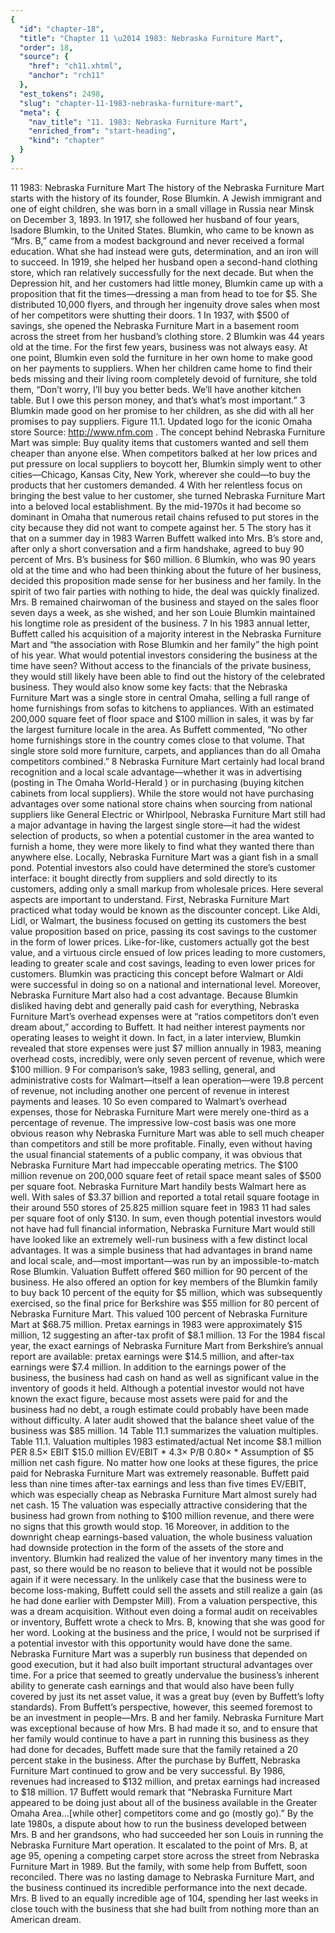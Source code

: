 ```yaml
---
{
  "id": "chapter-18",
  "title": "Chapter 11 \u2014 1983: Nebraska Furniture Mart",
  "order": 18,
  "source": {
    "href": "ch11.xhtml",
    "anchor": "rch11"
  },
  "est_tokens": 2498,
  "slug": "chapter-11-1983-nebraska-furniture-mart",
  "meta": {
    "nav_title": "11. 1983: Nebraska Furniture Mart",
    "enriched_from": "start-heading",
    "kind": "chapter"
  }
}
---
```

11
1983: Nebraska Furniture Mart
The history of the Nebraska Furniture Mart starts with the history of its founder, Rose Blumkin. A Jewish immigrant and one of eight children, she was born in a small village in Russia near Minsk on December 3, 1893. In 1917, she followed her husband of four years, Isadore Blumkin, to the United States. Blumkin, who came to be known as “Mrs. B,” came from a modest background and never received a formal education. What she had instead were guts, determination, and an iron will to succeed. In 1919, she helped her husband open a second-hand clothing store, which ran relatively successfully for the next decade. But when the Depression hit, and her customers had little money, Blumkin came up with a proposition that fit the times—dressing a man from head to toe for $5. She distributed 10,000 flyers, and through her ingenuity drove sales when most of her competitors were shutting their doors.
1
In 1937, with $500 of savings, she opened the Nebraska Furniture Mart in a basement room across the street from her husband’s clothing store.
2
Blumkin was 44 years old at the time.
For the first few years, business was not always easy. At one point, Blumkin even sold the furniture in her own home to make good on her payments to suppliers. When her children came home to find their beds missing and their living room completely devoid of furniture, she told them, “Don’t worry, I’ll buy you better beds. We’ll have another kitchen table. But I owe this person money, and that’s what’s most important.”
3
Blumkin made good on her promise to her children, as she did with all her promises to pay suppliers.
Figure 11.1.
Updated logo for the iconic Omaha store
Source:
http://www.nfm.com
.
The concept behind Nebraska Furniture Mart was simple: Buy quality items that customers wanted and sell them cheaper than anyone else. When competitors balked at her low prices and put pressure on local suppliers to boycott her, Blumkin simply went to other cities—Chicago, Kansas City, New York, wherever she could—to buy the products that her customers demanded.
4
With her relentless focus on bringing the best value to her customer, she turned Nebraska Furniture Mart into a beloved local establishment. By the mid-1970s it had become so dominant in Omaha that numerous retail chains refused to put stores in the city because they did not want to compete against her.
5
The story has it that on a summer day in 1983 Warren Buffett walked into Mrs. B’s store and, after only a short conversation and a firm handshake, agreed to buy 90 percent of Mrs. B’s business for $60 million.
6
Blumkin, who was 90 years old at the time and who had been thinking about the future of her business, decided this proposition made sense for her business and her family. In the spirit of two fair parties with nothing to hide, the deal was quickly finalized. Mrs. B remained chairwoman of the business and stayed on the sales floor seven days a week, as she wished, and her son Louie Blumkin maintained his longtime role as president of the business.
7
In his 1983 annual letter, Buffett called his acquisition of a majority interest in the Nebraska Furniture Mart and “the association with Rose Blumkin and her family” the high point of his year.
What would potential investors considering the business at the time have seen? Without access to the financials of the private business, they would still likely have been able to find out the history of the celebrated business. They would also know some key facts: that the Nebraska Furniture Mart was a single store in central Omaha, selling a full range of home furnishings from sofas to kitchens to appliances. With an estimated 200,000 square feet of floor space and $100 million in sales, it was by far the largest furniture locale in the area. As Buffett commented, “No other home furnishings store in the country comes close to that volume. That single store sold more furniture, carpets, and appliances than do all Omaha competitors combined.”
8
Nebraska Furniture Mart certainly had local brand recognition and a local scale advantage—whether it was in advertising (posting in The
Omaha World-Herald
) or in purchasing (buying kitchen cabinets from local suppliers). While the store would not have purchasing advantages over some national store chains when sourcing from national suppliers like General Electric or Whirlpool, Nebraska Furniture Mart still had a major advantage in having the largest single store—it had the widest selection of products, so when a potential customer in the area wanted to furnish a home, they were more likely to find what they wanted there than anywhere else. Locally, Nebraska Furniture Mart was a giant fish in a small pond.
Potential investors also could have determined the store’s customer interface: it bought directly from suppliers and sold directly to its customers, adding only a small markup from wholesale prices. Here several aspects are important to understand. First, Nebraska Furniture Mart practiced what today would be known as the discounter concept. Like Aldi, Lidl, or Walmart, the business focused on getting its customers the best value proposition based on price, passing its cost savings to the customer in the form of lower prices. Like-for-like, customers actually got the best value, and a virtuous circle ensued of low prices leading to more customers, leading to greater scale and cost savings, leading to even lower prices for customers. Blumkin was practicing this concept before Walmart or Aldi were successful in doing so on a national and international level.
Moreover, Nebraska Furniture Mart also had a cost advantage. Because Blumkin disliked having debt and generally paid cash for everything, Nebraska Furniture Mart’s overhead expenses were at “ratios competitors don’t even dream about,” according to Buffett. It had neither interest payments nor operating leases to weight it down. In fact, in a later interview, Blumkin revealed that store expenses were just $7 million annually in 1983, meaning overhead costs, incredibly, were only seven percent of revenue, which were $100 million.
9
For comparison’s sake, 1983 selling, general, and administrative costs for Walmart—itself a lean operation—were 19.8 percent of revenue, not including another one percent of revenue in interest payments and leases.
10
So even compared to Walmart’s overhead expenses, those for Nebraska Furniture Mart were merely one-third as a percentage of revenue. The impressive low-cost basis was one more obvious reason why Nebraska Furniture Mart was able to sell much cheaper than competitors and still be more profitable.
Finally, even without having the usual financial statements of a public company, it was obvious that Nebraska Furniture Mart had impeccable operating metrics. The $100 million revenue on 200,000 square feet of retail space meant sales of $500 per square foot. Nebraska Furniture Mart handily bests Walmart here as well. With sales of $3.37 billion and reported a total retail square footage in their around 550 stores of 25.825 million square feet in 1983
11
had sales per square foot of only $130.
In sum, even though potential investors would not have had full financial information, Nebraska Furniture Mart would still have looked like an extremely well-run business with a few distinct local advantages. It was a simple business that had advantages in brand name and local scale, and—most important—was run by an impossible-to-match Rose Blumkin.
Valuation
Buffett offered $60 million for 90 percent of the business. He also offered an option for key members of the Blumkin family to buy back 10 percent of the equity for $5 million, which was subsequently exercised, so the final price for Berkshire was $55 million for 80 percent of Nebraska Furniture Mart. This valued 100 percent of Nebraska Furniture Mart at $68.75 million. Pretax earnings in 1983 were approximately $15 million,
12
suggesting an after-tax profit of $8.1 million.
13
For the 1984 fiscal year, the exact earnings of Nebraska Furniture Mart from Berkshire’s annual report are available: pretax earnings were $14.5 million, and after-tax earnings were $7.4 million. In addition to the earnings power of the business, the business had cash on hand as well as significant value in the inventory of goods it held. Although a potential investor would not have known the exact figure, because most assets were paid for and the business had no debt, a rough estimate could probably have been made without difficulty. A later audit showed that the balance sheet value of the business was $85 million.
14
Table 11.1
summarizes the valuation multiples.
Table 11.1.
Valuation multiples
1983 estimated/actual
Net income
$8.1 million
PER
8.5×
EBIT
$15.0 million
EV/EBIT
*
4.3×
P/B
0.80×
*
Assumption of $5 million net cash figure.
No matter how one looks at these figures, the price paid for Nebraska Furniture Mart was extremely reasonable. Buffett paid less than nine times after-tax earnings and less than five times EV/EBIT, which was especially cheap as Nebraska Furniture Mart almost surely had net cash.
15
The valuation was especially attractive considering that the business had grown from nothing to $100 million revenue, and there were no signs that this growth would stop.
16
Moreover, in addition to the downright cheap earnings-based valuation, the whole business valuation had downside protection in the form of the assets of the store and inventory. Blumkin had realized the value of her inventory many times in the past, so there would be no reason to believe that it would not be possible again if it were necessary. In the unlikely case that the business were to become loss-making, Buffett could sell the assets and still realize a gain (as he had done earlier with Dempster Mill). From a valuation perspective, this was a dream acquisition.
Without even doing a formal audit on receivables or inventory, Buffett wrote a check to Mrs. B, knowing that she was good for her word. Looking at the business and the price, I would not be surprised if a potential investor with this opportunity would have done the same. Nebraska Furniture Mart was a superbly run business that depended on good execution, but it had also built important structural advantages over time. For a price that seemed to greatly undervalue the business’s inherent ability to generate cash earnings and that would also have been fully covered by just its net asset value, it was a great buy (even by Buffett’s lofty standards). From Buffett’s perspective, however, this seemed foremost to be an investment in people—Mrs. B and her family. Nebraska Furniture Mart was exceptional because of how Mrs. B had made it so, and to ensure that her family would continue to have a part in running this business as they had done for decades, Buffett made sure that the family retained a 20 percent stake in the business.
After the purchase by Buffett, Nebraska Furniture Mart continued to grow and be very successful. By 1986, revenues had increased to $132 million, and pretax earnings had increased to $18 million.
17
Buffett would remark that “Nebraska Furniture Mart appeared to be doing just about all of the business available in the Greater Omaha Area…[while other] competitors come and go (mostly go).” By the late 1980s, a dispute about how to run the business developed between Mrs. B and her grandsons, who had succeeded her son Louis in running the Nebraska Furniture Mart operation. It escalated to the point of Mrs. B, at age 95, opening a competing carpet store across the street from Nebraska Furniture Mart in 1989. But the family, with some help from Buffett, soon reconciled. There was no lasting damage to Nebraska Furniture Mart, and the business continued its incredible performance into the next decade. Mrs. B lived to an equally incredible age of 104, spending her last weeks in close touch with the business that she had built from nothing more than an American dream.
